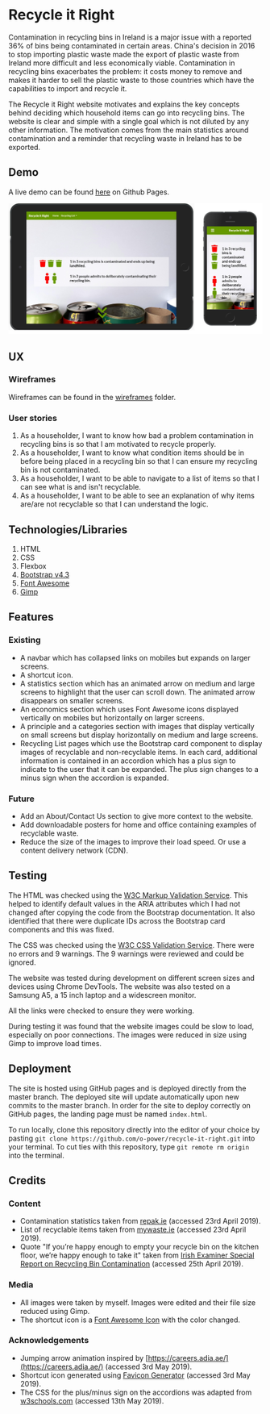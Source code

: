 # Recycle it Right
Contamination in recycling bins in Ireland is a major issue with a reported 36% of bins being contaminated in certain areas. China's decision in 2016 to stop importing plastic waste made the export of plastic waste from Ireland more difficult and less economically viable. Contamination in recycling bins exacerbates the problem: it costs money to remove and makes it harder to sell the plastic waste to those countries which have the capabilities to import and recycle it.

The Recycle it Right website motivates and explains the key concepts behind deciding which household items can go into recycling bins. The website is clear and simple with a single goal which is not diluted by any other information. The motivation comes from the main statistics around contamination and a reminder that recycling waste in Ireland has to be exported.

## Demo
A live demo can be found [here](https://o-power.github.io/recycle-it-right/) on Github Pages.

<img src="images/website_deviceframes.jpg" alt="Image of website on iPhone and iPad">

## UX
### Wireframes
Wireframes can be found in the [wireframes](https://github.com/o-power/recycle-it-right/tree/master/wireframes) folder.
### User stories
1. As a householder, I want to know how bad a problem contamination in recycling bins is so that I am motivated to recycle properly.
2. As a householder, I want to know what condition items should be in before being placed in a recycling bin so that I can ensure my recycling bin is not contaminated.
3. As a householder, I want to be able to navigate to a list of items so that I can see what is and isn't recyclable.
4. As a householder, I want to be able to see an explanation of why items are/are not recyclable so that I can understand the logic.

## Technologies/Libraries
1. HTML
2. CSS
3. Flexbox
4. [Bootstrap v4.3](https://getbootstrap.com/)
5. [Font Awesome](https://fontawesome.com/)
6. [Gimp](https://www.gimp.org/)

## Features
### Existing
- A navbar which has collapsed links on mobiles but expands on larger screens.
- A shortcut icon.
- A statistics section which has an animated arrow on medium and large screens to highlight that the user can scroll down. The animated arrow disappears on smaller screens.
- An economics section which uses Font Awesome icons displayed vertically on mobiles but horizontally on larger screens.
- A principle and a categories section with images that display vertically on small screens but display horizontally on medium and large screens.
- Recycling List pages which use the Bootstrap card component to display images of recyclable and non-recyclable items. In each card, additional information is contained in an accordion which has a plus sign to indicate to the user that it can be expanded. The plus sign changes to a minus sign when the accordion is expanded.
### Future
- Add an About/Contact Us section to give more context to the website.
- Add downloadable posters for home and office containing examples of recyclable waste.
- Reduce the size of the images to improve their load speed. Or use a content delivery network (CDN).

## Testing
The HTML was checked using the [W3C Markup Validation Service](https://validator.w3.org/). This helped to identify default values in the ARIA attributes which I had not changed after copying the code from the Bootstrap documentation. It also identified that there were duplicate IDs across the Bootstrap card components and this was fixed.

The CSS was checked using the [W3C CSS Validation Service](https://jigsaw.w3.org/css-validator/). There were no errors and 9 warnings. The 9 warnings were reviewed and could be ignored.

The website was tested during development on different screen sizes and devices using Chrome DevTools. The website was also tested on a Samsung A5, a 15 inch laptop and a widescreen monitor.

All the links were checked to ensure they were working.

During testing it was found that the website images could be slow to load, especially on poor connections. The images were reduced in size using Gimp to improve load times.

## Deployment
The site is hosted using GitHub pages and is deployed directly from the master branch. The deployed site will update automatically upon new commits to the master branch. In order for the site to deploy correctly on GitHub pages, the landing page must be named `index.html`.

To run locally, clone this repository directly into the editor of your choice by pasting `git clone https://github.com/o-power/recycle-it-right.git` into your terminal. To cut ties with this repository, type `git remote rm origin` into the terminal.

## Credits
### Content
- Contamination statistics taken from [repak.ie](https://repak.ie/our-campaigns/news/save-our-nation-from-contamination/) (accessed 23rd April 2019).
- List of recyclable items taken from [mywaste.ie](https://www.mywaste.ie/what-to-do-with-my-recycling/) (accessed 23rd April 2019).
- Quote "If you’re happy enough to empty your recycle bin on the kitchen floor, we’re happy enough to take it" taken from [Irish Examiner Special Report on Recycling Bin Contamination](https://www.irishexaminer.com/breakingnews/specialreports/special-report-failure-of-irish-households-to-recycle-properly-is-a-massive-waste-of-time-829833.html) (accessed 25th April 2019).
### Media
- All images were taken by myself. Images were edited and their file size reduced using Gimp.
- The shortcut icon is a [Font Awesome Icon](https://fontawesome.com/license) with the color changed.
### Acknowledgements
- Jumping arrow animation inspired by [https://careers.adia.ae/](https://careers.adia.ae/) (accessed 3rd May 2019).
- Shortcut icon generated using [Favicon Generator](https://realfavicongenerator.net/) (accessed 3rd May 2019).
- The CSS for the plus/minus sign on the accordions was adapted from [w3schools.com](https://www.w3schools.com/howto/howto_js_accordion.asp) (accessed 13th May 2019).
